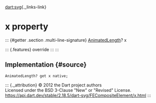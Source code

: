 [dart:svg](../../dart-svg/dart-svg-library){._links-link}

x property
==========

::: {#getter .section .multi-line-signature}
[AnimatedLength](../animatedlength-class)? x

::: {.features}
override
:::
:::

Implementation {#source}
--------------

``` {.language-dart data-language="dart"}
AnimatedLength? get x native;
```

::: {._attribution}
© 2012 the Dart project authors\
Licensed under the BSD 3-Clause \"New\" or \"Revised\" License.\
<https://api.dart.dev/stable/2.18.5/dart-svg/FECompositeElement/x.html>
:::
